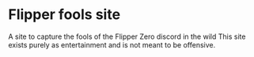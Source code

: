 # Flipper fools site

A site to capture the fools of the Flipper Zero discord in the wild
This site exists purely as entertainment and is not meant to be offensive. 
